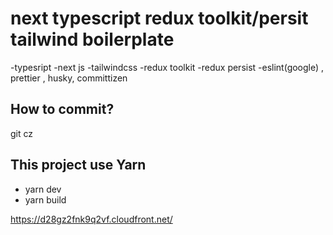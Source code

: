# next typescript redux toolkit/persit tailwind boilerplate

-typesript
-next js
-tailwindcss
-redux toolkit
-redux persist
-eslint(google) , prettier , husky, committizen

## How to commit?

git cz

## This project use Yarn

- yarn dev
- yarn build

https://d28gz2fnk9q2vf.cloudfront.net/
